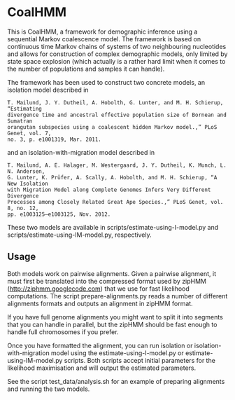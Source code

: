 CoalHMM
=======

This is CoalHMM, a framework for demographic inference using a sequential Markov
coalescence model. The framework is based on continuous time Markov chains of systems
of two neighbouring nucleotides and allows for construction of complex demographic
models, only limited by state space explosion (which actually is a rather hard limit
when it comes to the number of populations and samples it can handle).

The framework has been used to construct two concrete models, an isolation model
described in

    T. Mailund, J. Y. Dutheil, A. Hobolth, G. Lunter, and M. H. Schierup, “Estimating
    divergence time and ancestral effective population size of Bornean and Sumatran
    orangutan subspecies using a coalescent hidden Markov model.,” PLoS Genet, vol. 7,
    no. 3, p. e1001319, Mar. 2011.

and an isolation-with-migration model described in

    T. Mailund, A. E. Halager, M. Westergaard, J. Y. Dutheil, K. Munch, L. N. Andersen,
    G. Lunter, K. Prüfer, A. Scally, A. Hobolth, and M. H. Schierup, “A New Isolation
    with Migration Model along Complete Genomes Infers Very Different Divergence
    Processes among Closely Related Great Ape Species.,” PLoS Genet, vol. 8, no. 12,
    pp. e1003125–e1003125, Nov. 2012.

These two models are available in scripts/estimate-using-I-model.py and scripts/estimate-using-IM-model.py, respectively.

Usage
-----

Both models work on pairwise alignments.  Given a pairwise alignment, it must first be
translated into the compressed format used by zipHMM (http://ziphmm.googlecode.com)
that we use for fast likelihood computations.  The script prepare-alignments.py reads
a number of different alignments formats and outputs an alignment in zipHMM format.

If you have full genome alignments you might want to split it into segments that you can
handle in parallel, but the zipHMM should be fast enough to handle full chromosomes if
you prefer.

Once you have formatted the alignment, you can run isolation or isolation-with-migration model using the estimate-using-I-model.py or estimate-using-IM-model.py scripts.
Both scripts accept initial parameters for the likelihood maximisation and will output
the estimated parameters.

See the script test_data/analysis.sh for an example of preparing alignments and running
the two models.

